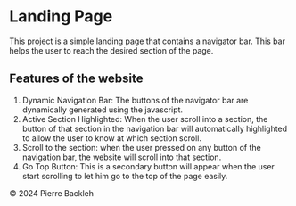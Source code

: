 # Landing Page
This project is a simple landing page that contains a navigator bar. This bar helps the user to reach the desired section of the page.

## Features of the website
1. Dynamic Navigation Bar: The buttons of the navigator bar are dynamically generated using the javascript.
2. Active Section Highlighted: When the user scroll into a section, the button of that section in the navigation bar will automatically highlighted to allow the user to know at which section scroll.
3. Scroll to the section: when the user pressed on any button of the navigation bar, the website will scroll into that section.
4. Go Top Button: This is a secondary button will appear when the user start scrolling to let him go to the top of the page easily.

© 2024 Pierre Backleh